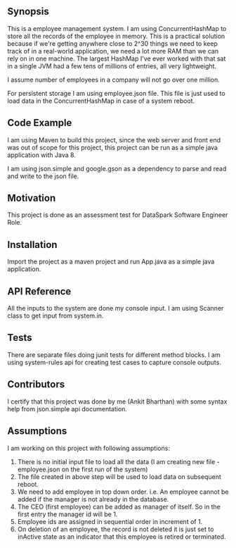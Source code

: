 ## Synopsis

This is a employee management system.
I am using ConcurrentHashMap to store all the records of the employee in memory.
This is a practical solution because if we're getting anywhere close to 2^30 things we need to keep track of in a real-world application, 
we need a lot more RAM than we can rely on in one machine. 
The largest HashMap I've ever worked with that sat in a single JVM had a few tens of millions of entries, all very lightweight.

I assume number of employees in a company will not go over one million.

For persistent storage I am using employee.json file. This file is just used to load data in the ConcurrentHashMap in case of a system reboot. 

## Code Example

I am using Maven to build this project, since the web server and front end was out of scope for this project, this project can be run as a simple java application
with Java 8.

I am using json.simple and google.gson as a dependency to parse and read and write to the json file.
  

## Motivation

This project is done as an assessment test for DataSpark Software Engineer Role.

## Installation

Import the project as a maven project and run App.java as a simple java application.

## API Reference

All the inputs to the system are done my console input. 
I am using Scanner class to get input from system.in.

## Tests

There are separate files doing junit tests for different method blocks. I am using system-rules api for creating test cases to capture console outputs.

## Contributors

I certify that this project was done by me (Ankit Bharthan) with some syntax help from json.simple api documentation.

## Assumptions

I am working on this project with following assumptions:
1. There is no initial input file to load all the data (I am creating new file - employee.json on the first run of the system)
2. The file created in above step will be used to load data on subsequent reboot.
3. We need to add employee in top down order. i.e. An employee cannot be added if the manager is not already in the database.
4. The CEO (first employee) can be added as manager of itself. So in the first entry the manager id will be 1.
5. Employee ids are assigned in sequential order in increment of 1.
6. On deletion of an employee, the record is not deleted it is just set to inActive state as an indicator that this employee is retired or terminated. 